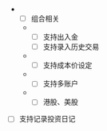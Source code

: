 - - [ ] 组合相关
  - - [ ] 支持出入金
    - [ ] 支持录入历史交易
  - - [ ] 支持成本价设定
  - - [ ] 支持多账户
  - - [ ] 港股、美股
- [ ] 支持记录投资日记
